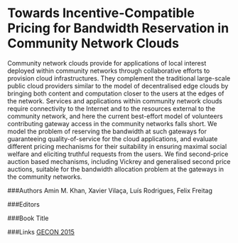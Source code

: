 
Towards Incentive-Compatible Pricing for Bandwidth Reservation in Community Network Clouds
================================

Community network clouds provide for applications of local interest deployed within community networks through collaborative efforts to provision cloud infrastructures. They complement the traditional large-scale public cloud providers similar to the model of decentralised edge clouds by bringing both content and computation closer to the users at the edges of the network. Services and applications within community network clouds require connectivity to the Internet and to the resources external to the community network, and here the current best-effort model of volunteers contributing gateway access in the community networks falls short. We model the problem of reserving the bandwidth at such gateways for guaranteeing quality-of-service for the cloud applications, and evaluate different pricing mechanisms for their suitability in ensuring maximal social welfare and eliciting truthful requests from the users. We find second-price auction based mechanisms, including Vickrey and generalised second price auctions, suitable for the bandwidth allocation problem at the gateways in the community networks.

###Authors
Amin M. Khan, Xavier Vilaça, Luís Rodrigues, Felix Freitag

###Editors

###Book Title
	
###Links
[GECON 2015](http://www.gecon-conference.org/gecon2015/)

